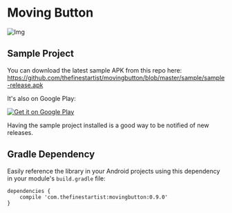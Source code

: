 # Moving Button

![Img](https://github.com/thefinestartist/movingbutton/blob/master/screenshots/preview.gif)

## Sample Project

You can download the latest sample APK from this repo here: https://github.com/thefinestartist/movingbutton/blob/master/sample/sample-release.apk

It's also on Google Play:

<a href="https://play.google.com/store/apps/details?id=com.thefinestartist.movingbutton.sample">
  <img alt="Get it on Google Play"
       src="https://developer.android.com/images/brand/en_generic_rgb_wo_60.png" />
</a>

Having the sample project installed is a good way to be notified of new releases.

## Gradle Dependency

Easily reference the library in your Android projects using this dependency in your module's `build.gradle` file:

```Gradle (In Process)
dependencies {
    compile 'com.thefinestartist:movingbutton:0.9.0'
}
```